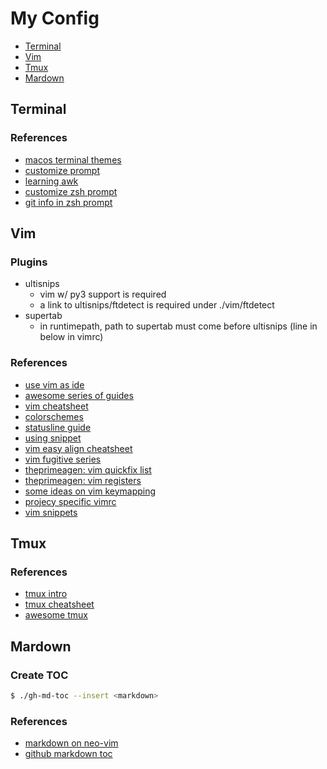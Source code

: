 # My Config

<!--ts-->
* [Terminal](#terminal)
* [Vim](#vim)
* [Tmux](#tmux)
* [Mardown](#mardown)
<!--te-->

## Terminal
### References
+ [macos terminal themes](https://github.com/lysyi3m/macos-terminal-themes)
+ [customize prompt](https://phoenixnap.com/kb/change-bash-prompt-linux)
+ [learning awk](https://youtu.be/9YOZmI-zWok)
+ [customize zsh prompt](https://scriptingosx.com/2019/07/moving-to-zsh-06-customizing-the-zsh-prompt/)
+ [git info in zsh prompt](https://arjanvandergaag.nl/blog/customize-zsh-prompt-with-vcs-info.html)

## Vim
### Plugins
+ ultisnips
   + vim w/ py3 support is required
   + a link to ultisnips/ftdetect is required under ./vim/ftdetect
+ supertab
   + in runtimepath, path to supertab must come before ultisnips (line in below in vimrc)

### References
+ [use vim as ide](https://github.com/yangyangwithgnu/use_vim_as_ide)
+ [awesome series of guides](https://thevaluable.dev/vim-beginner/)
+ [vim cheatsheet](https://vim.rtorr.com)
+ [colorschemes](https://colorswat.ch/vim/)
+ [statusline guide](https://medium.com/hackernoon/the-last-statusline-for-vim-a613048959b2)
+ [using snippet](https://castel.dev/post/lecture-notes-1/)
+ [vim easy align cheatsheet](https://devhints.io/vim-easyalign)
+ [vim fugitive series](http://vimcasts.org/blog/2011/05/the-fugitive-series/)
+ [theprimeagen: vim quickfix list](https://youtu.be/IoyW8XYGqjM)
+ [theprimeagen: vim registers](https://youtu.be/Q5eDxR7bU2k)
+ [some ideas on vim keymapping](https://medium.com/@lakshmankumar12/vim-and-key-mapping-f02db3f88b58)
+ [projecy specific vimrc](http://gslsrc.net/l004_vimrc_project_search_path.html)
+ [vim snippets](https://github.com/honza/vim-snippets)

## Tmux
### References
+ [tmux intro](https://blog.hawkhost.com/2010/06/28/tmux-the-terminal-multiplexer/)
+ [tmux cheatsheet](https://tmuxcheatsheet.com)
+ [awesome tmux](https://github.com/rothgar/awesome-tmux)

## Mardown
### Create TOC
```bash
$ ./gh-md-toc --insert <markdown>
```

### References
+ [markdown on neo-vim](https://zhuanlan.zhihu.com/p/84773275)
+ [github markdown toc](https://github.com/ekalinin/github-markdown-toc)



